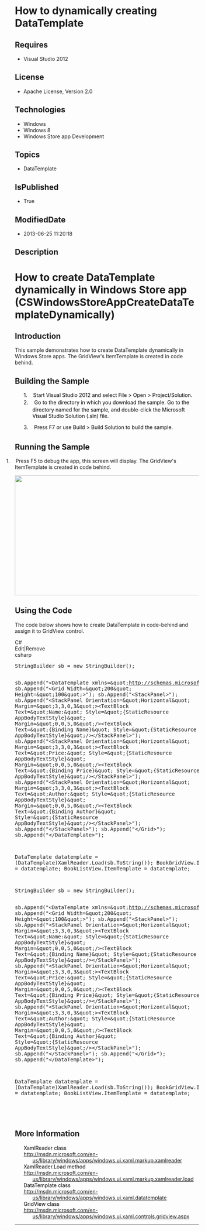 # How to dynamically creating DataTemplate
## Requires
* Visual Studio 2012
## License
* Apache License, Version 2.0
## Technologies
* Windows
* Windows 8
* Windows Store app Development
## Topics
* DataTemplate
## IsPublished
* True
## ModifiedDate
* 2013-06-25 11:20:18
## Description

<h1>How to create DataTemplate dynamically in Windows Store app (CSWindowsStoreAppCreateDataTemplateDynamically)</h1>
<h2>Introduction</h2>
<p class="MsoNormal">This sample demonstrates how to create DataTemplate dynamically in Windows Store apps. The GridView's ItemTemplate is created in code behind.</p>
<h2>Building the Sample</h2>
<p class="MsoNormal" style="margin-top:0in; margin-right:0in; margin-bottom:0in; margin-left:.5in; margin-bottom:.0001pt; text-indent:-.25in; line-height:12.75pt">
<span style="color:black">1.</span><span style="font-size:7.0pt; font-family:&quot;Times New Roman&quot;,&quot;serif&quot;; color:black">&nbsp;&nbsp;&nbsp;&nbsp;&nbsp;&nbsp;&nbsp;</span><span style="color:black">Start Visual Studio 2012 and select File &gt; Open &gt; Project/Solution.
</span></p>
<p class="MsoNormal" style="margin-top:0in; margin-right:0in; margin-bottom:0in; margin-left:.5in; margin-bottom:.0001pt; text-indent:-.25in; line-height:12.75pt">
<span style="color:black">2.</span><span style="font-size:7.0pt; font-family:&quot;Times New Roman&quot;,&quot;serif&quot;; color:black">&nbsp;&nbsp;&nbsp;&nbsp;&nbsp;&nbsp;&nbsp;</span><span style="color:black">Go to the directory in which you download the sample. Go to the directory
 named for the sample, and double-click the Microsoft Visual Studio Solution (.sln) file.
</span></p>
<p class="MsoNormal" style="margin-left:.5in; text-indent:-.25in; line-height:12.75pt">
<span style="color:black">3.</span><span style="font-size:7.0pt; font-family:&quot;Times New Roman&quot;,&quot;serif&quot;; color:black">&nbsp;&nbsp;&nbsp;&nbsp;&nbsp;&nbsp;&nbsp;</span><span style="color:black">Press F7 or use Build &gt; Build Solution to build the sample.
</span></p>
<h2>Running the Sample</h2>
<p class="MsoListParagraphCxSpFirst" style="text-indent:-.25in"><span style=""><span style="">1.<span style="font:7.0pt &quot;Times New Roman&quot;">&nbsp;&nbsp;&nbsp;&nbsp;&nbsp;&nbsp;
</span></span></span>Press F5 to debug the app, this screen will display. The GridView's ItemTemplate is created in code behind.<span style="">
</span></p>
<p class="MsoListParagraphCxSpLast"><span style=""><img src="/site/view/file/86563/1/image.png" alt="" width="576" height="328" align="middle">
</span></p>
<p class="MsoNormal"></p>
<h2>Using the Code</h2>
<p class="MsoNormal">The code below shows how to create DataTemplate in code-behind and assign it to GridView control.</p>
<div class="scriptcode">
<div class="pluginEditHolder" pluginCommand="mceScriptCode">
<div class="title"><span>C#</span></div>
<div class="pluginLinkHolder"><span class="pluginEditHolderLink">Edit</span>|<span class="pluginRemoveHolderLink">Remove</span>
</div>
<span class="hidden">csharp</span>
<pre class="hidden">
StringBuilder sb = new StringBuilder();


sb.Append(&quot;&lt;DataTemplate xmlns=\&quot;http://schemas.microsoft.com/winfx/2006/xaml/presentation\&quot;&gt;&quot;);
sb.Append(&quot;&lt;Grid Width=\&quot;200\&quot; Height=\&quot;100\&quot;&gt;&quot;);
sb.Append(&quot;&lt;StackPanel&gt;&quot;);
sb.Append(&quot;&lt;StackPanel Orientation=\&quot;Horizontal\&quot; Margin=\&quot;3,3,0,3\&quot;&gt;&lt;TextBlock Text=\&quot;Name:\&quot; Style=\&quot;{StaticResource AppBodyTextStyle}\&quot; Margin=\&quot;0,0,5,0\&quot;/&gt;&lt;TextBlock Text=\&quot;{Binding Name}\&quot; Style=\&quot;{StaticResource AppBodyTextStyle}\&quot;/&gt;&lt;/StackPanel&gt;&quot;);
sb.Append(&quot;&lt;StackPanel Orientation=\&quot;Horizontal\&quot; Margin=\&quot;3,3,0,3\&quot;&gt;&lt;TextBlock Text=\&quot;Price:\&quot; Style=\&quot;{StaticResource AppBodyTextStyle}\&quot; Margin=\&quot;0,0,5,0\&quot;/&gt;&lt;TextBlock Text=\&quot;{Binding Price}\&quot; Style=\&quot;{StaticResource AppBodyTextStyle}\&quot;/&gt;&lt;/StackPanel&gt;&quot;);
sb.Append(&quot;&lt;StackPanel Orientation=\&quot;Horizontal\&quot; Margin=\&quot;3,3,0,3\&quot;&gt;&lt;TextBlock Text=\&quot;Author:\&quot; Style=\&quot;{StaticResource AppBodyTextStyle}\&quot; Margin=\&quot;0,0,5,0\&quot;/&gt;&lt;TextBlock Text=\&quot;{Binding Author}\&quot; Style=\&quot;{StaticResource AppBodyTextStyle}\&quot;/&gt;&lt;/StackPanel&gt;&quot;);
sb.Append(&quot;&lt;/StackPanel&gt;&quot;);
sb.Append(&quot;&lt;/Grid&gt;&quot;);
sb.Append(&quot;&lt;/DataTemplate&gt;&quot;);


DataTemplate datatemplate = (DataTemplate)XamlReader.Load(sb.ToString());
BookGridView.ItemTemplate = datatemplate;
BookListView.ItemTemplate = datatemplate;

</pre>
<pre id="codePreview" class="csharp">
StringBuilder sb = new StringBuilder();


sb.Append(&quot;&lt;DataTemplate xmlns=\&quot;http://schemas.microsoft.com/winfx/2006/xaml/presentation\&quot;&gt;&quot;);
sb.Append(&quot;&lt;Grid Width=\&quot;200\&quot; Height=\&quot;100\&quot;&gt;&quot;);
sb.Append(&quot;&lt;StackPanel&gt;&quot;);
sb.Append(&quot;&lt;StackPanel Orientation=\&quot;Horizontal\&quot; Margin=\&quot;3,3,0,3\&quot;&gt;&lt;TextBlock Text=\&quot;Name:\&quot; Style=\&quot;{StaticResource AppBodyTextStyle}\&quot; Margin=\&quot;0,0,5,0\&quot;/&gt;&lt;TextBlock Text=\&quot;{Binding Name}\&quot; Style=\&quot;{StaticResource AppBodyTextStyle}\&quot;/&gt;&lt;/StackPanel&gt;&quot;);
sb.Append(&quot;&lt;StackPanel Orientation=\&quot;Horizontal\&quot; Margin=\&quot;3,3,0,3\&quot;&gt;&lt;TextBlock Text=\&quot;Price:\&quot; Style=\&quot;{StaticResource AppBodyTextStyle}\&quot; Margin=\&quot;0,0,5,0\&quot;/&gt;&lt;TextBlock Text=\&quot;{Binding Price}\&quot; Style=\&quot;{StaticResource AppBodyTextStyle}\&quot;/&gt;&lt;/StackPanel&gt;&quot;);
sb.Append(&quot;&lt;StackPanel Orientation=\&quot;Horizontal\&quot; Margin=\&quot;3,3,0,3\&quot;&gt;&lt;TextBlock Text=\&quot;Author:\&quot; Style=\&quot;{StaticResource AppBodyTextStyle}\&quot; Margin=\&quot;0,0,5,0\&quot;/&gt;&lt;TextBlock Text=\&quot;{Binding Author}\&quot; Style=\&quot;{StaticResource AppBodyTextStyle}\&quot;/&gt;&lt;/StackPanel&gt;&quot;);
sb.Append(&quot;&lt;/StackPanel&gt;&quot;);
sb.Append(&quot;&lt;/Grid&gt;&quot;);
sb.Append(&quot;&lt;/DataTemplate&gt;&quot;);


DataTemplate datatemplate = (DataTemplate)XamlReader.Load(sb.ToString());
BookGridView.ItemTemplate = datatemplate;
BookListView.ItemTemplate = datatemplate;

</pre>
</div>
</div>
<div class="endscriptcode">&nbsp;</div>
<p class="MsoNormal"></p>
<p class="MsoNormal"></p>
<h2>More Information</h2>
<p class="MsoNormal" style="margin-top:0in; margin-right:0in; margin-bottom:0in; margin-left:.5in; margin-bottom:.0001pt; text-indent:-.25in; line-height:12.75pt">
<span style="color:black">XamlReader class </span></p>
<p class="MsoNormal" style="margin-top:0in; margin-right:0in; margin-bottom:0in; margin-left:.5in; margin-bottom:.0001pt; text-indent:-.25in; line-height:12.75pt">
<a href="http://msdn.microsoft.com/en-us/library/windows/apps/windows.ui.xaml.markup.xamlreader">http://msdn.microsoft.com/en-us/library/windows/apps/windows.ui.xaml.markup.xamlreader</a></p>
<p class="MsoNormal" style="margin-top:0in; margin-right:0in; margin-bottom:0in; margin-left:.5in; margin-bottom:.0001pt; text-indent:-.25in; line-height:12.75pt">
</p>
<p class="MsoNormal" style="margin-top:0in; margin-right:0in; margin-bottom:0in; margin-left:.5in; margin-bottom:.0001pt; text-indent:-.25in; line-height:12.75pt">
<span style="color:black">XamlReader.Load method </span></p>
<p class="MsoNormal" style="margin-top:0in; margin-right:0in; margin-bottom:0in; margin-left:.5in; margin-bottom:.0001pt; text-indent:-.25in; line-height:12.75pt">
<a href="http://msdn.microsoft.com/en-us/library/windows/apps/windows.ui.xaml.markup.xamlreader.load">http://msdn.microsoft.com/en-us/library/windows/apps/windows.ui.xaml.markup.xamlreader.load</a></p>
<p class="MsoNormal" style="margin-top:0in; margin-right:0in; margin-bottom:0in; margin-left:.5in; margin-bottom:.0001pt; text-indent:-.25in; line-height:12.75pt">
</p>
<p class="MsoNormal" style="margin-top:0in; margin-right:0in; margin-bottom:0in; margin-left:.5in; margin-bottom:.0001pt; text-indent:-.25in; line-height:12.75pt">
<span style="color:black">DataTemplate class </span></p>
<p class="MsoNormal" style="margin-top:0in; margin-right:0in; margin-bottom:0in; margin-left:.5in; margin-bottom:.0001pt; text-indent:-.25in; line-height:12.75pt">
<a href="http://msdn.microsoft.com/en-us/library/windows/apps/windows.ui.xaml.datatemplate">http://msdn.microsoft.com/en-us/library/windows/apps/windows.ui.xaml.datatemplate</a></p>
<p class="MsoNormal" style="margin-top:0in; margin-right:0in; margin-bottom:0in; margin-left:.5in; margin-bottom:.0001pt; text-indent:-.25in; line-height:12.75pt">
</p>
<p class="MsoNormal" style="margin-top:0in; margin-right:0in; margin-bottom:0in; margin-left:.5in; margin-bottom:.0001pt; text-indent:-.25in; line-height:12.75pt">
<span style="color:black">GridView class </span></p>
<p class="MsoNormal" style="margin-top:0in; margin-right:0in; margin-bottom:0in; margin-left:.5in; margin-bottom:.0001pt; text-indent:-.25in; line-height:12.75pt">
<a href="http://msdn.microsoft.com/en-us/library/windows/apps/windows.ui.xaml.controls.gridview.aspx">http://msdn.microsoft.com/en-us/library/windows/apps/windows.ui.xaml.controls.gridview.aspx</a><span style="color:black">
</span></p>
<p class="MsoNormal" style="margin-top:0in; margin-right:0in; margin-bottom:0in; margin-left:.5in; margin-bottom:.0001pt; text-indent:-.25in; line-height:12.75pt">
<span style="color:black"></span></p>
<p class="MsoNormal" style="margin-top:0in; margin-right:0in; margin-bottom:0in; margin-left:.5in; margin-bottom:.0001pt; text-indent:-.25in; line-height:12.75pt">
<span style="color:black"></span></p>
<p class="MsoNormal" style="margin-top:0in; margin-right:0in; margin-bottom:0in; margin-left:.5in; margin-bottom:.0001pt; text-indent:-.25in; line-height:12.75pt">
<span style="color:black"></span></p>
<p class="MsoNormal"></p>
<hr>
<div><a href="http://go.microsoft.com/?linkid=9759640" style="margin-top:3px"><img alt="" src="http://bit.ly/onecodelogo">
</a></div>
